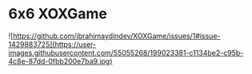 # 6x6 XOXGame

![https://github.com/ibrahimaydindev/XOXGame/issues/1#issue-1429883725](https://user-images.githubusercontent.com/55055268/199023381-c1134be2-c95b-4c8e-87dd-0fbb200e7ba9.jpg)
